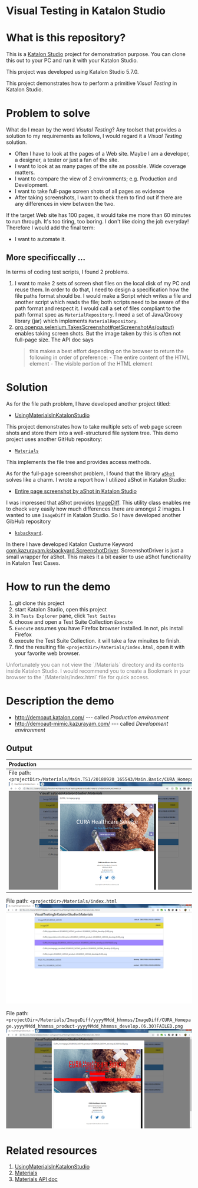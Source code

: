 Visual Testing in Katalon Studio
======

# What is this repository?

This is a [Katalon Studio](https://www.katalon.com/) project for demonstration purpose. You can clone this
out to your PC and run it with your Katalon Studio.

This project was developed using Katalon Studio 5.7.0.

This project demonstrates how to perform a
primitive *Visual Testing* in Katalon Studio.

# Problem to solve

What do I mean by the word *Visutal Testing*? Any toolset that provides a solution to my requirements as follows, I would regard it a *Visual Testing* solution.

- Often I have to look at the pages of a Web site. Maybe I am a developer, a designer, a tester or just a fan of the site.
- I want to look at as many pages of the site as possible. Wide coverage matters.
- I want to compare the view of 2 environments; e.g. Production and Development.
- I want to take full-page screen shots of all pages as evidence
- After taking screenshots, I want to check them to find out if there are any differences in view between the two.

If the target Web site has 100 pages, it would take me more than 60 minutes to run through. It's too tiring, too boring. I don't like doing the job everyday! Therefore I would add the final term:

- I want to automate it.

## More specificcally ...

In terms of coding test scripts, I found 2 problems.

1. I want to make 2 sets of screen shot files on the local disk of my PC and reuse them. In order to do that, I need to design a specification how the file paths format should be. I would make a Script which writes a file and another script which reads the file; both scripts need to be aware of the path format and respect it. I would call a set of files compliant to the path format spec as `MaterialRepository`. I need a set of Java/Groovy library (jar) which implements `MaterialRepository`.
1. [org.openqa.selenium.TakesScreenshot#getScreenshotAs(output)](https://seleniumhq.github.io/selenium/docs/api/java/org/openqa/selenium/TakesScreenshot.html) enables taking screen shots. But the image taken by this is often not full-page size. The  API doc says <blockquote>this makes a best effort depending on the browser to return the following in order of preference: - The entire content of the HTML element - The visible portion of the HTML element</blockquote>

# Solution

As for the file path problem,
I have developed another project titled:
- [UsingMaterialsInKatalonStudio](https://github.com/kazurayam/UsingMaterialsInKatalonStudio)

This project demonstrates how to take multiple sets of web page screen shots and store them into a well-structured file system tree. This demo project uses another GitHub repository:
- [`Materials`](https://github.com/kazurayam/Materials)

This implements the file tree and provides access methods.

As for the full-page screenshot problem, I found that the library [`aShot`](https://github.com/yandex-qatools/ashot) solves like a charm. I wrote a report how I utilized aShot in Katalon Studio:
- [Entire page screenshot by aShot in Katalon Studio](https://github.com/kazurayam/EntirePageScreenshotByAShotInKatalonStudio)

I was impressed that aShot provides [ImageDiff](https://github.com/yandex-qatools/ashot/blob/master/src/main/java/ru/yandex/qatools/ashot/comparison/ImageDiff.java). This utility class enables me to check very easily how much differences there are amongst 2 images. I wanted to use `ImageDiff` in Katalon Studio. So I have developed another GibHub repository
- [`ksbackyard`](https://github.com/kazurayam/ksbackyard).

In there I have developed Katalon Custume Keyword [com.kazurayam.ksbackyard.ScreenshotDriver](https://github.com/kazurayam/ksbackyard/blob/master/Keywords/com/kazurayam/ksbackyard/ScreenshotDriver.groovy). ScreenshotDriver is just a small wrapper for aShot. This makes it a bit easier to use aShot functionality in Katalon Test Cases.


# How to run the demo

1. git clone this project
1. start Katalon Studio, open this project
1. in `Tests Explorer` pane, click `Test Suites`
1. choose and open a Test Suite Collection `Execute`
1. `Execute` assumes you have Firefox browser installed. In not, pls install Firefox
1. execute the Test Suite Collection. it will take a few minuites to finish.
1. find the resulting file `<projectDir>/Materials/index.html`, open it with your favorite web browser.  

<p style="color: grey;">Unfortunately you can not view the `<projectDir>/Materials` directory and its contents inside Katalon Studio. I would recommend you to create a Bookmark in your browser to the `<projectDir>/Materials/index.html` file for quick access.<p>

# Description the demo

- http://demoaut.katalon.com/  --- called *Production environment*
- http://demoaut-mimic.kazurayam.com/ --- called *Development environment*

## Output

| Production | Development |
|:-----------|:------------|
| File path: `<projectDir>/Materials/Main.TS1/20180920_165543/Main.Basic/CURA_Homepage.png`  ![Production](docs/images/Production_CURA_Homepage.png) | File path: ./Materials/Main.TS1/20180920_165544/Main.Basic/CURA_Homepage.png  ![Development](docs/images/Development_CURA_Homepage.png) |

File path: `<projectDir>/Materials/index.html`
![index](docs/images/Materials_index.png)

File path: `<projectDir>/Materials/ImageDiff/yyyyMMdd_hhmmss/ImageDiff/CURA_Homepage.yyyyMMdd_hhmmss_product-yyyyMMdd_hhmmss_develop.(6.30)FAILED.png`
![ImageDiff](docs/images/ImageDiff_CURA_Homepage.png)

# Related resources

1. [UsingMaterialsInKatalonStudio](https://github.com/kazurayam/UsingMaterialsInKatalonStudio)
2. [Materials](https://github.com/kazurayam/Materials)
3. [Materials API doc](https://kazurayam.github.io/Materials/)
